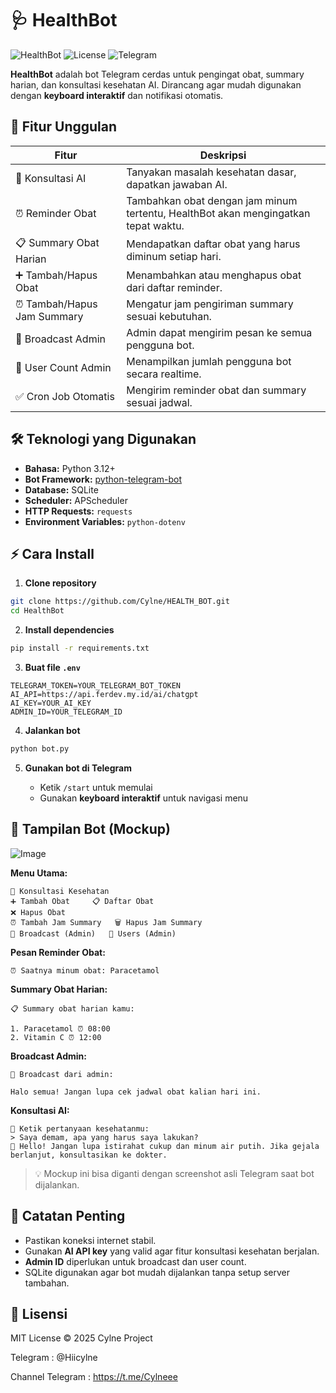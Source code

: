 # 🩺 HealthBot

![HealthBot](https://img.shields.io/badge/HealthBot-Python-blue?logo=python\&logoColor=white)
![License](https://img.shields.io/badge/License-MIT-green)
![Telegram](https://img.shields.io/badge/Platform-Telegram-blue)

**HealthBot** adalah bot Telegram cerdas untuk pengingat obat, summary harian, dan konsultasi kesehatan AI. Dirancang agar mudah digunakan dengan **keyboard interaktif** dan notifikasi otomatis.



## 🌟 Fitur Unggulan

| Fitur                      | Deskripsi                                                                          |
| -------------------------- | ---------------------------------------------------------------------------------- |
| 💬 Konsultasi AI           | Tanyakan masalah kesehatan dasar, dapatkan jawaban AI.                             |
| ⏰ Reminder Obat            | Tambahkan obat dengan jam minum tertentu, HealthBot akan mengingatkan tepat waktu. |
| 📋 Summary Obat Harian     | Mendapatkan daftar obat yang harus diminum setiap hari.                            |
| ➕ Tambah/Hapus Obat        | Menambahkan atau menghapus obat dari daftar reminder.                              |
| ⏰ Tambah/Hapus Jam Summary | Mengatur jam pengiriman summary sesuai kebutuhan.                                  |
| 📢 Broadcast Admin         | Admin dapat mengirim pesan ke semua pengguna bot.                                  |
| 👥 User Count Admin        | Menampilkan jumlah pengguna bot secara realtime.                                   |
| ✅ Cron Job Otomatis        | Mengirim reminder obat dan summary sesuai jadwal.                                  |


## 🛠 Teknologi yang Digunakan

* **Bahasa:** Python 3.12+
* **Bot Framework:** [python-telegram-bot](https://python-telegram-bot.org/)
* **Database:** SQLite
* **Scheduler:** APScheduler
* **HTTP Requests:** `requests`
* **Environment Variables:** `python-dotenv`


## ⚡ Cara Install

1. **Clone repository**

```bash
git clone https://github.com/Cylne/HEALTH_BOT.git
cd HealthBot
```

2. **Install dependencies**

```bash
pip install -r requirements.txt
```

3. **Buat file `.env`**

```env
TELEGRAM_TOKEN=YOUR_TELEGRAM_BOT_TOKEN
AI_API=https://api.ferdev.my.id/ai/chatgpt
AI_KEY=YOUR_AI_KEY
ADMIN_ID=YOUR_TELEGRAM_ID
```

4. **Jalankan bot**

```bash
python bot.py
```

5. **Gunakan bot di Telegram**

   * Ketik `/start` untuk memulai
   * Gunakan **keyboard interaktif** untuk navigasi menu


## 📸 Tampilan Bot (Mockup)

![Image](https://github.com/user-attachments/assets/df052b9e-9b83-4493-8a14-639d6c72598e)

**Menu Utama:**

```
💬 Konsultasi Kesehatan
➕ Tambah Obat     📋 Daftar Obat
❌ Hapus Obat
⏰ Tambah Jam Summary   🗑 Hapus Jam Summary
📢 Broadcast (Admin)   👥 Users (Admin)
```

**Pesan Reminder Obat:**

```
⏰ Saatnya minum obat: Paracetamol
```

**Summary Obat Harian:**

```
📋 Summary obat harian kamu:

1. Paracetamol ⏰ 08:00
2. Vitamin C ⏰ 12:00
```

**Broadcast Admin:**

```
📢 Broadcast dari admin:

Halo semua! Jangan lupa cek jadwal obat kalian hari ini.
```

**Konsultasi AI:**

```
💬 Ketik pertanyaan kesehatanmu:
> Saya demam, apa yang harus saya lakukan?
🤖 Hello! Jangan lupa istirahat cukup dan minum air putih. Jika gejala berlanjut, konsultasikan ke dokter.
```

> 💡 Mockup ini bisa diganti dengan screenshot asli Telegram saat bot dijalankan.


## 🔧 Catatan Penting

* Pastikan koneksi internet stabil.
* Gunakan **AI API key** yang valid agar fitur konsultasi kesehatan berjalan.
* **Admin ID** diperlukan untuk broadcast dan user count.
* SQLite digunakan agar bot mudah dijalankan tanpa setup server tambahan.


## 📜 Lisensi

MIT License © 2025 Cylne Project

Telegram : @Hiicylne

Channel Telegram : https://t.me/Cylneee
